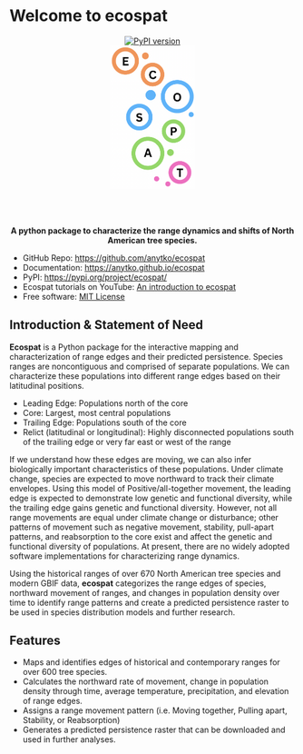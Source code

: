 # Welcome to ecospat

<div align="center">

  <a href="https://pypi.python.org/pypi/ecospat">
    <img src="https://img.shields.io/pypi/v/ecospat.svg" alt="PyPI version"/>
  </a>

  <br/>

  <a href="https://raw.githubusercontent.com/anytko/ecospat/master/logo.png">
    <img src="https://raw.githubusercontent.com/anytko/ecospat/master/logo.png" alt="logo" width="150"/>
  </a>

  <br/><br/>

  <strong>A python package to characterize the range dynamics and shifts of North American tree species.</strong>

</div>

-   GitHub Repo: <https://github.com/anytko/ecospat>
-   Documentation: <https://anytko.github.io/ecospat>
-   PyPI: <https://pypi.org/project/ecospat/>
-   Ecospat tutorials on YouTube: <a href="https://youtu.be/Lc7Zh47KA8w" target="_blank">An introduction to ecospat</a>
-   Free software: <a href="https://opensource.org/license/MIT" target="_blank">MIT License</a>

## Introduction & Statement of Need
**Ecospat** is a Python package for the interactive mapping and characterization of range edges and their predicted persistence. Species ranges are noncontiguous and comprised of separate populations. We can characterize these populations into different range edges based on their latitudinal positions.
- Leading Edge: Populations north of the core
- Core: Largest, most central populations
- Trailing Edge: Populations south of the core
- Relict (latitudinal or longitudinal): Highly disconnected populations south of the trailing edge or very far east or west of the range

If we understand how these edges are moving, we can also infer biologically important characteristics of these populations. Under climate change, species are expected to move northward to track their climate envelopes. Using this model of Positive/all-together movement, the leading edge is expected to demonstrate low genetic and functional diversity, while the trailing edge gains genetic and functional diversity. However, not all range movements are equal under climate change or disturbance; other patterns of movement such as negative movement, stability, pull-apart patterns, and reabsorption to the core exist and affect the genetic and functional diversity of populations. At present, there are no widely adopted software implementations for characterizing range dynamics.

Using the historical ranges of over 670 North American tree species and modern GBIF data, **ecospat** categorizes the range edges of species, northward movement of ranges, and changes in population density over time to identify range patterns and create a predicted persistence raster to be used in species distribution models and further research.

## Features

-   Maps and identifies edges of historical and contemporary ranges for over 600 tree species.
-   Calculates the northward rate of movement, change in population density through time, average temperature, precipitation, and elevation of range edges.
-   Assigns a range movement pattern (i.e. Moving together, Pulling apart, Stability, or Reabsorption)
-   Generates a predicted persistence raster that can be downloaded and used in further analyses.
